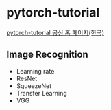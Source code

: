# pytorch-tutorial
[pytorch-tutorial 공싱 홈 페이지(한국)](https://pytorch.kr/)

## Image Recognition
- Learning rate
- ResNet
- SqueezeNet
- Transfer Learning
- VGG